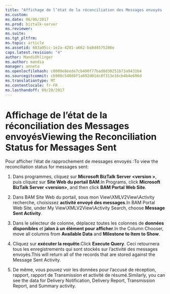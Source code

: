 ```yaml
---
title: "Affichage de l’état de la réconciliation des Messages envoyés | Documents Microsoft"
ms.custom: 
ms.date: 06/08/2017
ms.prod: biztalk-server
ms.reviewer: 
ms.suite: 
ms.tgt_pltfrm: 
ms.topic: article
ms.assetid: 603a95cc-1e2a-4281-a662-ba8d4575286e
caps.latest.revision: "4"
author: MandiOhlinger
ms.author: mandia
manager: anneta
ms.openlocfilehash: c0009e8eede7cb490f77bad8d30251b73a9431b4
ms.sourcegitcommit: cb908c540d8f1a692d01dc8f313e16cb4b4e696d
ms.translationtype: MT
ms.contentlocale: fr-FR
ms.lasthandoff: 09/20/2017
---
```

# <a name="viewing-the-reconciliation-status-for-messages-sent"></a><span data-ttu-id="e1626-102">Affichage de l’état de la réconciliation des Messages envoyés</span><span class="sxs-lookup"><span data-stu-id="e1626-102">Viewing the Reconciliation Status for Messages Sent</span></span>
<span data-ttu-id="e1626-103">Pour afficher l’état de rapprochement de messages envoyés :</span><span class="sxs-lookup"><span data-stu-id="e1626-103">To view the reconciliation status for messages sent:</span></span>  
  
1.  <span data-ttu-id="e1626-104">Dans programmes, cliquez sur **Microsoft BizTalk Server \<version >**, puis cliquez sur **Site Web du portail BAM**.</span><span class="sxs-lookup"><span data-stu-id="e1626-104">In Programs, click **Microsoft BizTalk Server \<version>**, and then click **BAM Portal Web Site**.</span></span>  
  
2.  <span data-ttu-id="e1626-105">Dans BAM Site Web du portail, sous mon View\XMLV2View\Activity recherche, choisissez **activité envoyé des messages**.</span><span class="sxs-lookup"><span data-stu-id="e1626-105">In BAM Portal Web Site, under My View\XMLV2View\Activity Search, choose **Message Sent Activity**.</span></span>  
  
3.  <span data-ttu-id="e1626-106">Dans le sélecteur de colonne, déplacez toutes les colonnes de **données disponibles** et **jalon à un élément pour afficher**.</span><span class="sxs-lookup"><span data-stu-id="e1626-106">In the Column Chooser, move all columns from **Available Data** and **Milestone to Item to Show**.</span></span>  
  
4.  <span data-ttu-id="e1626-107">Cliquez sur **exécuter la requête**.</span><span class="sxs-lookup"><span data-stu-id="e1626-107">Click **Execute Query**.</span></span> <span data-ttu-id="e1626-108">Ceci retournera tous les enregistrements qui sont stockés sur l’activité des messages envoyés.</span><span class="sxs-lookup"><span data-stu-id="e1626-108">This will return all of the records that are stored against the Message Sent Activity.</span></span>  
  
5.  <span data-ttu-id="e1626-109">De même, vous pouvez voir les données pour l’accusé de réception, rapport, rapport de Transmission et activité de résumé.</span><span class="sxs-lookup"><span data-stu-id="e1626-109">Similarly, you can see the data for Delivery Notification, Delivery Report, Transmission Report, and Summary activity.</span></span>